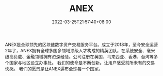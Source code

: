 ﻿---
weight: 
title: "ANEX"
description: "ANEX是全球领先的区块链数字资…"
date: 2022-03-25T21:57:40+08:00
lastmod: 2022-03-25T16:45:40+08:00
draft: false
authors: ["Metabd"]
featuredImage: "anex.webp"
link: ""
tags: ["交易所","ANEX"]
categories: ["navigation"]
navigation: ["交易所"]
lightgallery: true
toc: true
pinned: false
recommend: false
recommend1: false
---
ANEX是全球领先的区块链数字资产交易服务平台。成立于2018年，至今安全运营2年了，ANEX拥有全球多国多领域顶级人才构成的精英团队，在系统安全、毫米级高负载、金融领域拥有资深经验。公司注册在英国、马来西亚、香港、台湾等多个国家与地区设立办事处。
我们的使命是不断创新，让用户感受前所未有的交易快感。
我们的愿景是让ANEX遍布全球每一个国家。
